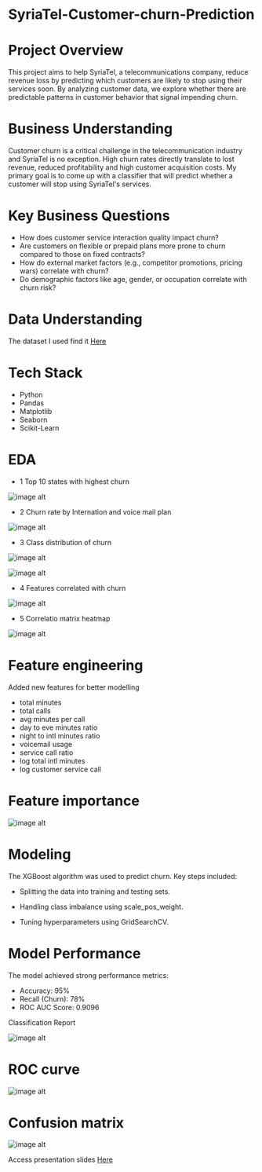 # SyriaTel-Customer-churn-Prediction
# Project Overview
This project aims to help SyriaTel, a telecommunications company, reduce revenue loss by predicting which customers are likely to stop using their services soon. By analyzing customer data, we explore whether there are predictable patterns in customer behavior that signal impending churn.

# Business Understanding
Customer churn is a critical challenge in the telecommunication industry and SyriaTel is no exception. High churn rates directly translate to lost revenue, reduced profitability and high customer acquisition costs. My primary goal is to come up with a classifier that will predict whether a customer will stop using SyriaTel's services.

# Key Business Questions
- How does customer service interaction quality impact churn?
- Are customers on flexible or prepaid plans more prone to churn compared to those on fixed contracts?
- How do external market factors (e.g., competitor promotions, pricing wars) correlate with churn?
- Do demographic factors like age, gender, or occupation correlate with churn risk?

# Data Understanding
The dataset I used find it [Here](https://www.kaggle.com/datasets/becksddf/churn-in-telecoms-dataset)

# Tech Stack
- Python
- Pandas
- Matplotlib
- Seaborn
- Scikit-Learn

# EDA
* 1 Top 10 states with highest churn

![image alt](https://github.com/Vincent-lab-create/SyriaTel-Customer-churn-Prediction/blob/6a7e2b1e4c86b42897798ce4d850b9d72f7ef1ec/image(9).png)

* 2 Churn rate by Internation and voice mail plan

![image alt](https://github.com/Vincent-lab-create/SyriaTel-Customer-churn-Prediction/blob/6a7e2b1e4c86b42897798ce4d850b9d72f7ef1ec/image(7).png)

* 3 Class distribution of churn

![image alt](https://github.com/Vincent-lab-create/SyriaTel-Customer-churn-Prediction/blob/6a7e2b1e4c86b42897798ce4d850b9d72f7ef1ec/image(2).png)

![image alt](https://github.com/Vincent-lab-create/SyriaTel-Customer-churn-Prediction/blob/6a7e2b1e4c86b42897798ce4d850b9d72f7ef1ec/image(3).png)

* 4 Features correlated with churn

![image alt](https://github.com/Vincent-lab-create/SyriaTel-Customer-churn-Prediction/blob/6a7e2b1e4c86b42897798ce4d850b9d72f7ef1ec/image(8).png)

* 5 Correlatio matrix heatmap

![image alt](https://github.com/Vincent-lab-create/SyriaTel-Customer-churn-Prediction/blob/6a7e2b1e4c86b42897798ce4d850b9d72f7ef1ec/image(13).png)


# Feature engineering

Added new features for better modelling
 - total minutes
 - total calls
 - avg minutes per call 
 - day to eve minutes ratio 
 - night to intl minutes ratio 
 - voicemail usage
 - service call ratio 
 - log total intl minutes 
 - log customer service call



# Feature importance

![image alt](https://github.com/Vincent-lab-create/SyriaTel-Customer-churn-Prediction/blob/833f663d58488935771e428fcd318d25164e318c/image(15).png)



# Modeling

The XGBoost algorithm was used to predict churn. Key steps included:

- Splitting the data into training and testing sets.

- Handling class imbalance using scale_pos_weight.

- Tuning hyperparameters using GridSearchCV.


# Model Performance

The model achieved strong performance metrics:

- Accuracy: 95%
- Recall (Churn): 78%
- ROC AUC Score: 0.9096

Classification Report 

![image alt](https://github.com/Vincent-lab-create/SyriaTel-Customer-churn-Prediction/blob/82ae6bc2cf79b0e51515a5ca874b08bfcd2fce8c/image(14).png)


# ROC curve

![image alt](https://github.com/Vincent-lab-create/SyriaTel-Customer-churn-Prediction/blob/82ae6bc2cf79b0e51515a5ca874b08bfcd2fce8c/Screenshot%202025-02-20%20184242.png)


# Confusion matrix

![image alt](https://github.com/Vincent-lab-create/SyriaTel-Customer-churn-Prediction/blob/82ae6bc2cf79b0e51515a5ca874b08bfcd2fce8c/Screenshot%202025-02-20%20184216.png)

Access presentation slides [Here](https://github.com/Vincent-lab-create/SyriaTel-Customer-churn-Prediction/blob/d2c25d0d11623d52c6375590d0f7b6c606844755/Syria%20Tel%20churn%20prediction%20-%20Google%20Slides.pdf)
